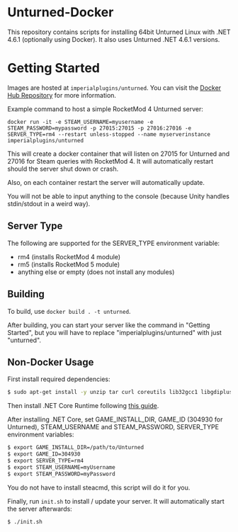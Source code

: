 # Unturned-Docker
This repository contains scripts for installing 64bit Unturned Linux with .NET 4.6.1 (optionally using Docker). It also uses Unturned .NET 4.6.1 versions.

# Getting Started
Images are hosted at `imperialplugins/unturned`. You can visit the [Docker Hub Repository](https://hub.docker.com/r/imperialplugins/unturned) for more information.

Example command to host a simple RocketMod 4 Unturned server:

`docker run -it -e STEAM_USERNAME=myusername -e STEAM_PASSWORD=mypassword -p 27015:27015 -p 27016:27016 -e SERVER_TYPE=rm4 --restart unless-stopped --name myserverinstance imperialplugins/unturned`

This will create a docker container that will listen on 27015 for Unturned and 27016 for Steam queries with RocketMod 4. It will automatically restart should the server shut down or crash.

Also, on each container restart the server will automatically update.

You will not be able to input anything to the console (because Unity handles stdin/stdout in a weird way).

## Server Type
The following are supported for the SERVER_TYPE environment variable:
* rm4 (installs RocketMod 4 module)
* rm5 (installs RocketMod 5 module)
* anything else or empty (does not install any modules)

## Building
To build, use `docker build . -t unturned`.

After building, you can start your server like the command in "Getting Started", but you will have to replace "imperialplugins/unturned" with just "unturned".

## Non-Docker Usage
First install required dependencies:
```sh
$ sudo apt-get install -y unzip tar curl coreutils lib32gcc1 libgdiplus
```

Then install .NET Core Runtime following [this guide](https://dotnet.microsoft.com/download/linux-package-manager/ubuntu18-04/runtime-current).

After installing .NET Core, set GAME_INSTALL_DIR, GAME_ID (304930 for Unturned), STEAM_USERNAME and STEAM_PASSWORD, SERVER_TYPE environment variables:

```sh
$ export GAME_INSTALL_DIR=/path/to/Unturned
$ export GAME_ID=304930
$ export SERVER_TYPE=rm4
$ export STEAM_USERNAME=myUsername
$ export STEAM_PASSWORD=myPassword
```

You do not have to install steacmd, this script will do it for you.

Finally, run `init.sh` to install / update your server. It will automatically start the server afterwards:
```sh
$ ./init.sh
```

